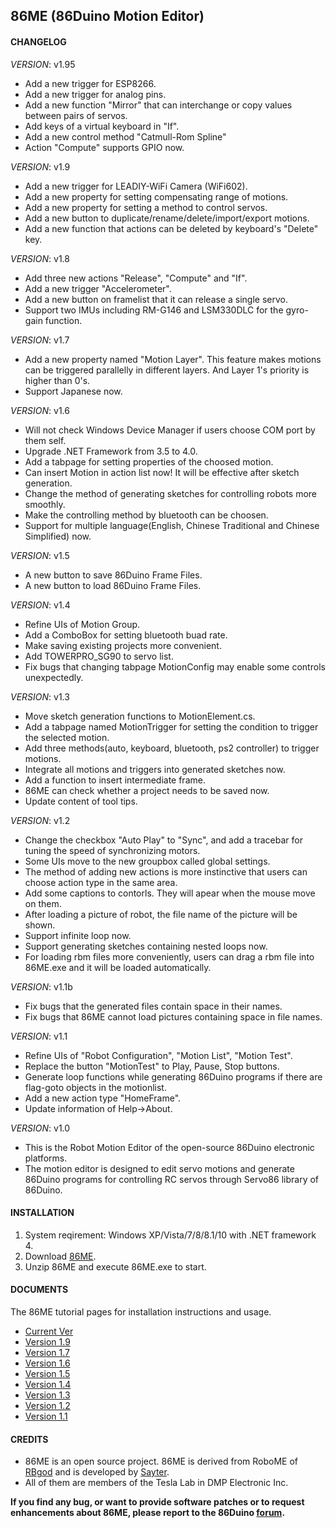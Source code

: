 86ME (86Duino Motion Editor)
---------
#### CHANGELOG ####

_VERSION_: v1.95

* Add a new trigger for ESP8266.
* Add a new trigger for analog pins.
* Add a new function "Mirror" that can interchange or copy values between pairs of servos.
* Add keys of a virtual keyboard in "If".
* Add a new control method "Catmull-Rom Spline"
* Action "Compute" supports GPIO now.

_VERSION_: v1.9

* Add a new trigger for LEADIY-WiFi Camera (WiFi602).
* Add a new property for setting compensating range of motions.
* Add a new property for setting a method to control servos.
* Add a new button to duplicate/rename/delete/import/export motions.
* Add a new function that actions can be deleted by keyboard's "Delete" key. 

_VERSION_: v1.8

* Add three new actions "Release", "Compute" and "If".
* Add a new trigger "Accelerometer".
* Add a new button on framelist that it can release a single servo.
* Support two IMUs including RM-G146 and LSM330DLC for the gyro-gain function.

_VERSION_: v1.7

* Add a new property named "Motion Layer". This feature makes motions can be triggered parallelly in different layers. And Layer 1's priority is higher than 0's.
* Support Japanese now.

_VERSION_: v1.6

* Will not check Windows Device Manager if users choose COM port by them self.
* Upgrade .NET Framework from 3.5 to 4.0.
* Add a tabpage for setting properties of the choosed motion.
* Can insert Motion in action list now! It will be effective after sketch generation.
* Change the method of generating sketches for controlling robots more smoothly.
* Make the controlling method by bluetooth can be choosen.
* Support for multiple language(English, Chinese Traditional and Chinese Simplified) now.

_VERSION_: v1.5

* A new button to save 86Duino Frame Files.
* A new button to load 86Duino Frame Files.

_VERSION_: v1.4

* Refine UIs of Motion Group.
* Add a ComboBox for setting bluetooth buad rate.
* Make saving existing projects more convenient.
* Add TOWERPRO_SG90 to servo list.
* Fix bugs that changing tabpage MotionConfig may enable some controls unexpectedly.

_VERSION_: v1.3

* Move sketch generation functions to MotionElement.cs.
* Add a tabpage named MotionTrigger for setting the condition to trigger the selected motion.
* Add three methods(auto, keyboard, bluetooth, ps2 controller) to trigger motions.
* Integrate all motions and triggers into generated sketches now.
* Add a function to insert intermediate frame.
* 86ME can check whether a project needs to be saved now.
* Update content of tool tips.

_VERSION_: v1.2

* Change the checkbox "Auto Play" to "Sync", and add a tracebar for tuning the speed of synchronizing motors.
* Some UIs move to the new groupbox called global settings.
* The method of adding new actions is more instinctive that users can choose action type in the same area.
* Add some captions to contorls. They will apear when the mouse move on them.
* After loading a picture of robot, the file name of the picture will be shown.
* Support infinite loop now.
* Support generating sketches containing nested loops now.
* For loading rbm files more conveniently, users can drag a rbm file into 86ME.exe and it will be loaded automatically.

_VERSION_: v1.1b

* Fix bugs that the generated files contain space in their names.
* Fix bugs that 86ME cannot load pictures containing space in file names. 

_VERSION_: v1.1

* Refine UIs of "Robot Configuration", "Motion List", "Motion Test".
* Replace the button "MotionTest" to Play, Pause, Stop buttons.
* Generate loop functions while generating 86Duino programs if there are flag-goto objects in the motionlist.
* Add a new action type "HomeFrame".
* Update information of Help->About.

_VERSION_: v1.0

* This is the Robot Motion Editor of the open-source 86Duino electronic platforms.
* The motion editor is designed to edit servo motions and generate 86Duino programs for controlling RC servos through Servo86 library of 86Duino.

#### INSTALLATION ####

1. System reqirement: Windows XP/Vista/7/8/8.1/10 with .NET framework 4.
2. Download [86ME](https://github.com/Sayter99/86ME/releases/download/86ME/86ME_v1.95.zip).
3. Unzip 86ME and execute 86ME.exe to start.

#### DOCUMENTS ####

The 86ME tutorial pages for installation instructions and usage.

* [Current Ver](http://www.86duino.com/index.php?p=11544&lang=TW)
* [Version 1.9](http://www.86duino.com/index.php?p=17180&lang=TW)
* [Version 1.7](http://www.86duino.com/index.php?p=15750&lang=TW)
* [Version 1.6](http://www.86duino.com/index.php?p=14738&lang=TW)
* [Version 1.5](http://www.86duino.com/index.php?p=13111&lang=TW)
* [Version 1.4](http://www.86duino.com/index.php?p=12778&lang=TW)
* [Version 1.3](http://www.86duino.com/index.php?p=12646&lang=TW)
* [Version 1.2](http://www.86duino.com/index.php?p=12298&lang=TW)
* [Version 1.1](http://www.86duino.com/index.php?p=11850&lang=TW)

#### CREDITS ####

* 86ME is an open source project. 86ME is derived from RoboME of [RBgod](https://github.com/RoBoardGod/RoBoME) and is developed by [Sayter](sayter@dmp.com.tw).
* All of them are members of the Tesla Lab in DMP Electronic Inc.

**If you find any bug, or want to provide software patches or to request enhancements about 86ME, please report to the 86Duino [forum](http://www.86duino.com/?page_id=85).**
